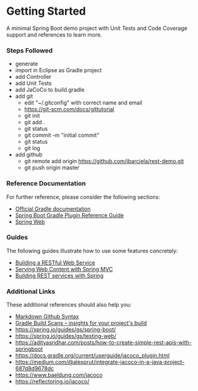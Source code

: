 # Getting Started

A minimal Spring Boot demo project with Unit Tests and Code Coverage support and references to learn more.

### Steps Followed ###
* generate
* import in Eclipse as Gradle project
* add Controller
* add Unit Tests
* add JaCoCo to build.gradle
* add git
  * edit "~/.gitconfig" with correct name and email
  * https://git-scm.com/docs/gittutorial
  * git init
  * git add .
  * git status
  * git commit -m "initial commit"
  * git status
  * git log
* add github
  * git remote add origin https://github.com/jbarciela/rest-demo.git
  * git push origin master


### Reference Documentation
For further reference, please consider the following sections:

* [Official Gradle documentation](https://docs.gradle.org)
* [Spring Boot Gradle Plugin Reference Guide](https://docs.spring.io/spring-boot/docs/2.2.6.RELEASE/gradle-plugin/reference/html/)
* [Spring Web](https://docs.spring.io/spring-boot/docs/2.2.6.RELEASE/reference/htmlsingle/#boot-features-developing-web-applications)

### Guides
The following guides illustrate how to use some features concretely:

* [Building a RESTful Web Service](https://spring.io/guides/gs/rest-service/)
* [Serving Web Content with Spring MVC](https://spring.io/guides/gs/serving-web-content/)
* [Building REST services with Spring](https://spring.io/guides/tutorials/bookmarks/)

### Additional Links
These additional references should also help you:

* [Markdown Github Syntax](https://guides.github.com/pdfs/markdown-cheatsheet-online.pdf)
* [Gradle Build Scans – insights for your project's build](https://scans.gradle.com#gradle)
* https://spring.io/guides/gs/spring-boot/
* https://spring.io/guides/gs/testing-web/
* https://adityasridhar.com/posts/how-to-create-simple-rest-apis-with-springboot
* https://docs.gradle.org/current/userguide/jacoco_plugin.html
* https://medium.com/@alexprut/integrate-jacoco-in-a-java-project-687d8d9678dc
* https://www.baeldung.com/jacoco
* https://reflectoring.io/jacoco/
